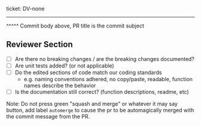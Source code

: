 ticket: DV-none
****
^^^^^ Commit body above, PR title is the commit subject
<!--commit body should be wrapped at 72 chars as long as this comment-->


<!--
Add this section for notes on how to test or comments about the review.
Please put any additional description about what the PR does in the commit body.
## Testing notes from the author

### Fix
If this is a fix, there should be a simple test of "this doesn't work on develop, does work on the fix branch"

### Feature
If manual testing is required, please fill out this table:
| Test Case                                    | How to tell if it works |
| ---                                          | ---                     |
| appfoo handles a PSM with no path prediction | Outputs empty fields    |
| appfoo handles a PSM with path prediction    | Outputs filled fields   |
-->

## Reviewer Section
* [ ] Are there no breaking changes / are the breaking changes documented?
* [ ] Are unit tests added? (or not applicable)
* [ ] Do the edited sections of code match our coding standards
  * e.g. naming conventions adhered, no copy/paste, readable, function names describe the behavior
* [ ] Is the documentation still correct? (function descriptions, readme, etc)

Note: Do not press green "squash and merge" or whatever it may say button, add label `automerge` to cause the pr to be automagically merged with the commit message from the PR.
